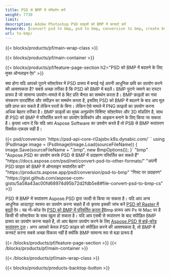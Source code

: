 ```yaml
---
title: PSD से BMP में परिवर्तन करें
weight: 7730
limit: 
description: Adobe Photoshop PSD फ़ाइलों को BMP में कनवर्ट करें
keywords: [convert psd to bmp, psd to bmp, conversion to bmp, create bmp from psd, print psd as bmp]
url: to-bmp/
---
```


{{< blocks/products/pf/main-wrap-class >}}

{{< blocks/products/pf/main-container >}}

{{< blocks/products/pf/feature-page-section h2="PSD को BMP में बदलने के लिए मुफ्त ऑनलाइन ऐप" >}}
<p>क्या होगा यदि आपको पुराने सॉफ़्टवेयर में PSD प्रारूप में बनाई गई अपनी आधुनिक छवि का उपयोग करने की आवश्यकता है? सबसे अच्छा तरीका है कि PSD को BMP में बदलें। BMP पुराने जमाने का रास्टर प्रारूप है जो सामान्य उपयोग-मामले में 8 बिट प्रति चैनल का समर्थन करता है। BMP फ़ाइलों का नया संस्करण पारदर्शिता और संपीड़न का समर्थन करता है, इसलिए PSD को BMP में बदलने के बाद आप मूल छवि प्राप्त कर सकते हैं लेकिन परतों के बिना। लेकिन ऐसे मामले में PNG फ़ाइलों का उपयोग करना अधिक बेहतर तरीका है। BMP फ़ाइलों का मुख्य अनुप्रयोग विशिष्ट सॉफ़्टवेयर और 3D मॉडलिंग है, साथ ही PSD को BMP में परिवर्तित करने का उपयोग फ़ेविकॉन और आइकन बनाने के लिए किया जा सकता है। कृपया ध्यान दें कि यदि आप Aspose Software का उपयोग करते हैं तो PSB से BMP रूपांतरण पिक्सेल-एकदम सही है।</p>
{{< psd/conversion `https://psd-api-core-rl2ajsbv.k8s.dynabic.com/` 
`    using (PsdImage image = (PsdImage)Image.Load(sourceFileName))
    {
        image.Save(sourceFileName + ".bmp",  new BmpOptions());
    }` 
	"bmp" 
"Aspose.PSD का उपयोग करके PSD से BMP में उदाहरण परिवर्तित कर सकते हैं"  "https://docs.aspose.com/psd/net/convert-psd-to-other-formats/" 
"अपनी PSD फ़ाइल को BMP में ऑनलाइन रूपांतरित करें" "https://products.aspose.app/psd/conversion/psd-to-bmp" 
"गिस्ट पर उदाहरण" "https://gist.github.com/aspose-com-gists/5a58a43ac00fd68974d95b72d2fdb5e8#file-convert-psd-to-bmp-cs" >}}
<p>PSD से BMP में रूपांतरण Aspose.PSD द्वारा जल्दी से किया जा सकता है। यदि आप अन्य आधुनिक आउटपुट स्वरूप का उपयोग करना चाहते हैं तो कृपया इसकी जांच करें <a href="/psd/convert">PSD को Raster में बदलें</a> ऐप। यह नो-कोड ऐप <a href="/psd/convert/to-bmp">PSD को BMP में परिवर्तित करता है</a>Bmp प्रारूप आप Px या Mac पर है किसी भी सॉफ्टवेयर के साथ खुला हो सकता है। यदि आप एसबी से रूपांतरण के बाद संपीड़ित BMP प्रारूप का उपयोग करना चाहते हैं, तो आप बेहतर उपयोग करने के लिए <a href="/psd">Aspose.PSD से हाई-कोड रूपांतरण टूल</a>। अगर आपको केवल PSD फ़ाइल को संपीड़ित करने की आवश्यकता है, तो BMP में कनवर्ट करना सबसे अच्छा विकल्प नहीं है क्योंकि BMP सामान्य रूप से बड़ा प्रारूप है</p>
{{< /blocks/products/pf/feature-page-section >}}
{{< /blocks/products/pf/main-container >}}


{{< /blocks/products/pf/main-wrap-class >}}

{{< blocks/products/products-backtop-button >}}
